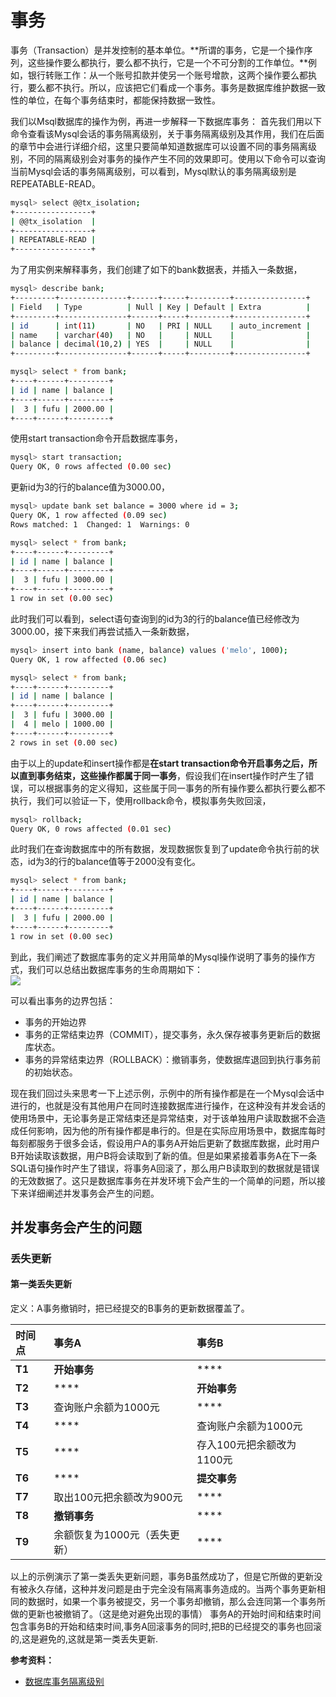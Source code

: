 # 事务

事务（Transaction）是并发控制的基本单位。**所谓的事务，它是一个操作序列，这些操作要么都执行，要么都不执行，它是一个不可分割的工作单位。**例如，银行转账工作：从一个账号扣款并使另一个账号增款，这两个操作要么都执行，要么都不执行。所以，应该把它们看成一个事务。事务是数据库维护数据一致性的单位，在每个事务结束时，都能保持数据一致性。

我们以Msql数据库的操作为例，再进一步解释一下数据库事务： 首先我们用以下命令查看该Mysql会话的事务隔离级别，关于事务隔离级别及其作用，我们在后面的章节中会进行详细介绍，这里只要简单知道数据库可以设置不同的事务隔离级别，不同的隔离级别会对事务的操作产生不同的效果即可。使用以下命令可以查询当前Mysql会话的事务隔离级别，可以看到，Mysql默认的事务隔离级别是REPEATABLE-READ。

```bash
mysql> select @@tx_isolation;
+-----------------+
| @@tx_isolation  |
+-----------------+
| REPEATABLE-READ |
+-----------------+
```

为了用实例来解释事务，我们创建了如下的bank数据表，并插入一条数据，

```bash
mysql> describe bank;
+---------+---------------+------+-----+---------+----------------+
| Field   | Type          | Null | Key | Default | Extra          |
+---------+---------------+------+-----+---------+----------------+
| id      | int(11)       | NO   | PRI | NULL    | auto_increment |
| name    | varchar(40)   | NO   |     | NULL    |                |
| balance | decimal(10,2) | YES  |     | NULL    |                |
+---------+---------------+------+-----+---------+----------------+

mysql> select * from bank;
+----+------+---------+
| id | name | balance |
+----+------+---------+
|  3 | fufu | 2000.00 |
+----+------+---------+
```

使用start transaction命令开启数据库事务，

```bash
mysql> start transaction;
Query OK, 0 rows affected (0.00 sec)
```

更新id为3的行的balance值为3000.00，

```bash
mysql> update bank set balance = 3000 where id = 3;
Query OK, 1 row affected (0.09 sec)
Rows matched: 1  Changed: 1  Warnings: 0

mysql> select * from bank;
+----+------+---------+
| id | name | balance |
+----+------+---------+
|  3 | fufu | 3000.00 |
+----+------+---------+
1 row in set (0.00 sec)
```

此时我们可以看到，select语句查询到的id为3的行的balance值已经修改为3000.00，接下来我们再尝试插入一条新数据，

```bash
mysql> insert into bank (name, balance) values ('melo', 1000);
Query OK, 1 row affected (0.06 sec)

mysql> select * from bank;
+----+------+---------+
| id | name | balance |
+----+------+---------+
|  3 | fufu | 3000.00 |
|  4 | melo | 1000.00 |
+----+------+---------+
2 rows in set (0.00 sec)
```

由于以上的update和insert操作都是**在start transaction命令开启事务之后，所以直到事务结束，这些操作都属于同一事务**，假设我们在insert操作时产生了错误，可以根据事务的定义得知，这些属于同一事务的所有操作要么都执行要么都不执行，我们可以验证一下，使用rollback命令，模拟事务失败回滚，

```bash
mysql> rollback;
Query OK, 0 rows affected (0.01 sec)
```

此时我们在查询数据库中的所有数据，发现数据恢复到了update命令执行前的状态，id为3的行的balance值等于2000没有变化。

```bash
mysql> select * from bank;
+----+------+---------+
| id | name | balance |
+----+------+---------+
|  3 | fufu | 2000.00 |
+----+------+---------+
1 row in set (0.00 sec)
```

到此，我们阐述了数据库事务的定义并用简单的Mysql操作说明了事务的操作方式，我们可以总结出数据库事务的生命周期如下：  
![](https://user-gold-cdn.xitu.io/2018/9/6/165ad9f0d6d6b87b?imageView2/0/w/1280/h/960/format/webp/ignore-error/1) 

可以看出事务的边界包括：

* 事务的开始边界
* 事务的正常结束边界（COMMIT），提交事务，永久保存被事务更新后的数据库状态。
* 事务的异常结束边界（ROLLBACK）：撤销事务，使数据库退回到执行事务前的初始状态。

现在我们回过头来思考一下上述示例，示例中的所有操作都是在一个Mysql会话中进行的，也就是没有其他用户在同时连接数据库进行操作，在这种没有并发会话的使用场景中，无论事务是正常结束还是异常结束，对于该单独用户读取数据不会造成任何影响，因为他的所有操作都是串行的。但是在实际应用场景中，数据库每时每刻都服务于很多会话，假设用户A的事务A开始后更新了数据库数据，此时用户B开始读取该数据，用户B将会读取到了新的值。但是如果紧接着事务A在下一条SQL语句操作时产生了错误，将事务A回滚了，那么用户B读取到的数据就是错误的无效数据了。这只是数据库事务在并发环境下会产生的一个简单的问题，所以接下来详细阐述并发事务会产生的问题。

## 并发事务会产生的问题

###  **丢失更新**

#### **第一类丢失更新**

定义：A事务撤销时，把已经提交的B事务的更新数据覆盖了。

| 时间点 | 事务A | 事务B |
| :--- | :--- | :--- |
| **T1** | **开始事务** | \*\*\*\* |
| **T2** | \*\*\*\* | **开始事务** |
| **T3** | 查询账户余额为1000元 | \*\*\*\* |
| **T4** | \*\*\*\* | 查询账户余额为1000元 |
| **T5** | \*\*\*\* | 存入100元把余额改为1100元 |
| **T6** | \*\*\*\* | **提交事务** |
| **T7** | 取出100元把余额改为900元 | \*\*\*\* |
| **T8** | **撤销事务** | \*\*\*\* |
| **T9** | 余额恢复为1000元（丢失更新） | \*\*\*\* |

以上的示例演示了第一类丢失更新问题，事务B虽然成功了，但是它所做的更新没有被永久存储，这种并发问题是由于完全没有隔离事务造成的。当两个事务更新相同的数据时，如果一个事务被提交，另一个事务却撤销，那么会连同第一个事务所做的更新也被撤销了。（这是绝对避免出现的事情） 事务A的开始时间和结束时间包含事务B的开始和结束时间,事务A回滚事务的同时,把B的已经提交的事务也回滚的,这是避免的,这就是第一类丢失更新.

  


**参考资料：**

* [数据库事务隔离级别](https://juejin.im/post/6844903670916579336)

